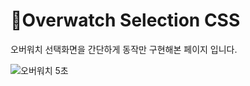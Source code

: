 # :gun:Overwatch Selection CSS

오버워치 선택화면을 간단하게 동작만
구현해본 페이지 입니다.

![오버워치 5초](https://user-images.githubusercontent.com/60635155/111720036-7be9d900-88a0-11eb-900d-774ff60b52e3.gif)